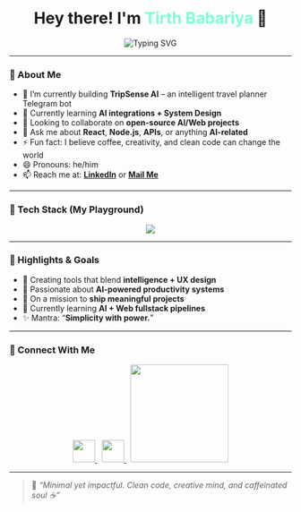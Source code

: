 <h1 align="center">
  Hey there! I'm <span style="color:#7FFFD4;">Tirth Babariya</span> 👋
</h1>

<p align="center">
  <img src="https://readme-typing-svg.herokuapp.com?font=Segoe+UI&size=24&pause=1000&color=7FFFD4&center=true&vCenter=true&width=500&lines=Crafting+impactful+web+experiences;Frontend+%7C+AI+enthusiast+%7C+Code+Storyteller;Let's+build+something+amazing+!" alt="Typing SVG" />
</p>

---

### 🧠 About Me

- 🔭 I’m currently building **TripSense AI** – an intelligent travel planner Telegram bot  
- 🌱 Currently learning **AI integrations + System Design**  
- 👯 Looking to collaborate on **open-source AI/Web projects**  
- 💬 Ask me about **React**, **Node.js**, **APIs**, or anything **AI-related**  
- ⚡ Fun fact: I believe coffee, creativity, and clean code can change the world  
- 😄 Pronouns: he/him  
- 📫 Reach me at: **[LinkedIn](https://www.linkedin.com/in/tirthbabariya)** or **[Mail Me](mailto:tirthbabariy454a@gmail.com)**  

---

### 💼 Tech Stack (My Playground)

<p align="center">
  <img src="https://skillicons.dev/icons?i=html,css,js,react,nodejs,express,mongodb,python,php,figma,vscode,github,mysql,fastapi,redis&perline=6" />
</p>

---

### 🌟 Highlights & Goals

- 🚀 Creating tools that blend **intelligence + UX design**
- 🧠 Passionate about **AI-powered productivity systems**
- 🎯 On a mission to **ship meaningful projects**
- 🔗 Currently learning **AI + Web fullstack pipelines**
- ✨ Mantra: “**Simplicity with power.**”

---

### 🤝 Connect With Me

<p align="center">
  <a href="https://www.linkedin.com/in/tirthbabariya" target="_blank">
    <img src="https://skillicons.dev/icons?i=linkedin" height="40" />
  </a>
  &nbsp;
  <a href="mailto:tirthbabariya454@gmail.com" target="_blank">
    <img src="https://skillicons.dev/icons?i=gmail" height="40" />
  </a>
  &nbsp;
  <a href="https://tirthbabariya.netlify.app/" target="_blank">
    <img src="https://img.shields.io/badge/My Portfolio-000000?style=flat-square&logo=vercel&logoColor=white" width=175px />
  </a>
</p>

---

> 🧩 *“Minimal yet impactful. Clean code, creative mind, and caffeinated soul ☕”*
